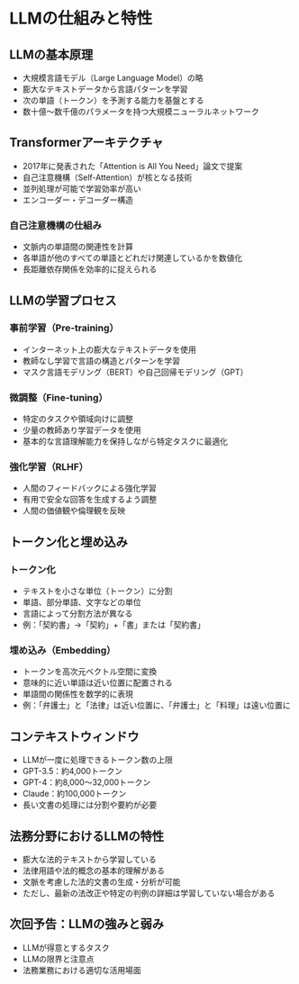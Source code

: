 # LLMの仕組みと特性

## LLMの基本原理

- 大規模言語モデル（Large Language Model）の略
- 膨大なテキストデータから言語パターンを学習
- 次の単語（トークン）を予測する能力を基盤とする
- 数十億〜数千億のパラメータを持つ大規模ニューラルネットワーク

## Transformerアーキテクチャ

- 2017年に発表された「Attention is All You Need」論文で提案
- 自己注意機構（Self-Attention）が核となる技術
- 並列処理が可能で学習効率が高い
- エンコーダー・デコーダー構造

### 自己注意機構の仕組み
- 文脈内の単語間の関連性を計算
- 各単語が他のすべての単語とどれだけ関連しているかを数値化
- 長距離依存関係を効率的に捉えられる

## LLMの学習プロセス

### 事前学習（Pre-training）
- インターネット上の膨大なテキストデータを使用
- 教師なし学習で言語の構造とパターンを学習
- マスク言語モデリング（BERT）や自己回帰モデリング（GPT）

### 微調整（Fine-tuning）
- 特定のタスクや領域向けに調整
- 少量の教師あり学習データを使用
- 基本的な言語理解能力を保持しながら特定タスクに最適化

### 強化学習（RLHF）
- 人間のフィードバックによる強化学習
- 有用で安全な回答を生成するよう調整
- 人間の価値観や倫理観を反映

## トークン化と埋め込み

### トークン化
- テキストを小さな単位（トークン）に分割
- 単語、部分単語、文字などの単位
- 言語によって分割方法が異なる
- 例：「契約書」→「契約」+「書」または「契約書」

### 埋め込み（Embedding）
- トークンを高次元ベクトル空間に変換
- 意味的に近い単語は近い位置に配置される
- 単語間の関係性を数学的に表現
- 例：「弁護士」と「法律」は近い位置に、「弁護士」と「料理」は遠い位置に

## コンテキストウィンドウ

- LLMが一度に処理できるトークン数の上限
- GPT-3.5：約4,000トークン
- GPT-4：約8,000〜32,000トークン
- Claude：約100,000トークン
- 長い文書の処理には分割や要約が必要

## 法務分野におけるLLMの特性

- 膨大な法的テキストから学習している
- 法律用語や法的概念の基本的理解がある
- 文脈を考慮した法的文書の生成・分析が可能
- ただし、最新の法改正や特定の判例の詳細は学習していない場合がある

## 次回予告：LLMの強みと弱み

- LLMが得意とするタスク
- LLMの限界と注意点
- 法務業務における適切な活用場面 